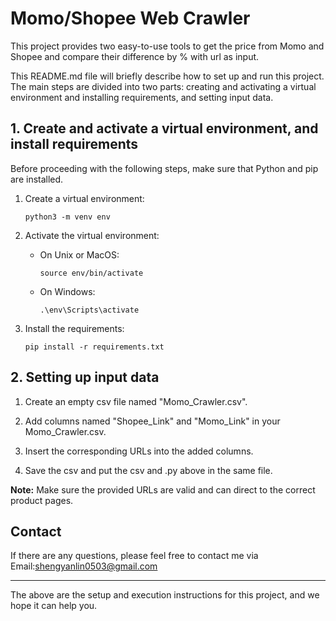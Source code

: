 # Momo/Shopee Web Crawler
This project provides two easy-to-use tools to get the price from Momo and Shopee and compare their difference by % with url as input.

This README.md file will briefly describe how to set up and run this project. The main steps are divided into two parts: creating and activating a virtual environment and installing requirements, and setting input data.

## 1. Create and activate a virtual environment, and install requirements

Before proceeding with the following steps, make sure that Python and pip are installed.

1. Create a virtual environment:

    ```shell
    python3 -m venv env
    ```

2. Activate the virtual environment:

    - On Unix or MacOS:

        ```shell
        source env/bin/activate
        ```

    - On Windows:

        ```shell
        .\env\Scripts\activate
        ```

3. Install the requirements:

    ```shell
    pip install -r requirements.txt
    ```

## 2. Setting up input data
1. Create an empty csv file named "Momo_Crawler.csv".

2. Add columns named "Shopee_Link" and "Momo_Link" in your Momo_Crawler.csv.

3. Insert the corresponding URLs into the added columns.

4. Save the csv and put the csv and .py above in the same file.

**Note:** Make sure the provided URLs are valid and can direct to the correct product pages.

## Contact

If there are any questions, please feel free to contact me via
Email:shengyanlin0503@gmail.com

---
The above are the setup and execution instructions for this project, and we hope it can help you.
